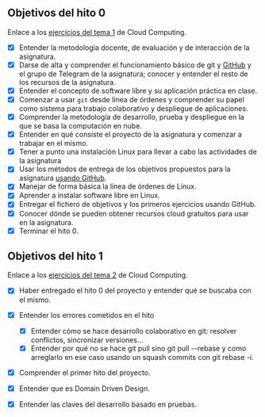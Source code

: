## Objetivos del hito 0

Enlace a los [ejercicios del tema 1](https://github.com/Solano96/CC-Exercises/blob/master/Arquitecturas_para_la_nube.md) de Cloud Computing.

- [x] Entender la metodología docente, de evaluación y de interacción de la asignatura.
- [x] Darse de alta y comprender el funcionamiento básico
   de git y [GitHub](https://github.com) y el grupo de Telegram de la
   asignatura; conocer y entender el resto de los recursos de la asignatura.
- [x] Entender el concepto de software libre y su aplicación práctica en clase.
- [x] Comenzar a usar `git` desde línea de órdenes y comprender su papel como sistema para trabajo colaborativo y despliegue de aplicaciones.
- [x] Comprender la metodología de desarrollo, prueba y despliegue en la que se basa la computación en nube.
- [x] Entender en qué consiste el proyecto de la asignatura y comenzar a trabajar en el mismo.
- [x] Tener a punto una instalación Linux para llevar a cabo las actividades de la asignatura
- [x] Usar los métodos de entrega de los objetivos propuestos para la asignatura [usando GitHub](../objetivos/README.md).
- [x] Manejar de forma básica la línea de órdenes de Linux.
- [x] Aprender a instalar software libre en Linux.
- [x] Entregar el fichero de objetivos y los primeros ejercicios usando
  GitHub.
- [x] Conocer dónde se pueden obtener recursos cloud gratuitos para usar
  en la asignatura.
- [x] Terminar el hito 0.

## Objetivos del hito 1

Enlace a los [ejercicios del tema 2](https://github.com/Solano96/CC-Exercises/blob/master/Desarrollo_basado_en_pruebas.md) de Cloud Computing.

- [x] Haber entregado el hito 0 del proyecto y entender qué se buscaba con el mismo.
- [x] Entender los errores cometidos en el hito

    - [x] Entender cómo se hace desarrollo colaborativo en git: resolver conflictos, sincronizar versiones...
    - [x] Entender por qué no se hace git pull sino git pull --rebase y como arreglarlo en ese caso usando un squash commits con git rebase -i.
- [x] Comprender el primer hito del proyecto.
- [x] Entender que es Domain Driven Design.
- [x] Entender las claves del desarrollo basado en pruebas.
